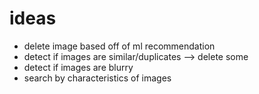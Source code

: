 # ideas

* delete image based off of ml recommendation
* detect if images are similar/duplicates --> delete some
* detect if images are blurry
* search by characteristics of images
